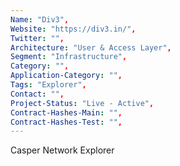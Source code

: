 ```yaml
---
Name: "Div3",
Website: "https://div3.in/",
Twitter: "",
Architecture: "User & Access Layer",
Segment: "Infrastructure",
Category: "",
Application-Category: "",
Tags: "Explorer",
Contact: "",
Project-Status: "Live - Active",
Contract-Hashes-Main: "",
Contract-Hashes-Test: "",
---
```

<!--lang:en--> 
Casper Network Explorer
<!--lang:es--] 
<!--lang:de--] 
<!--lang:fr--] 
<!--lang:pl--] 
<!--lang:uk--] 
[!--lang:*-->